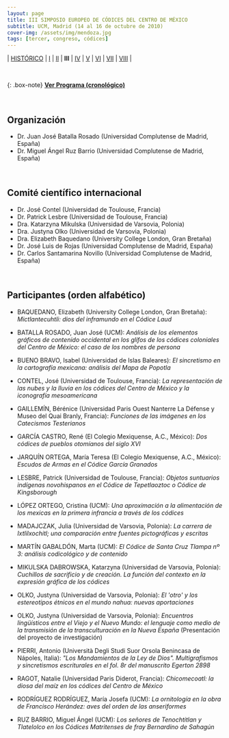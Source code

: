 ```yaml
---
layout: page
title: III SIMPOSIO EUROPEO DE CÓDICES DEL CENTRO DE MÉXICO
subtitle: UCM, Madrid (14 al 16 de octubre de 2010)
cover-img: /assets/img/mendoza.jpg
tags: [tercer, congreso, códices]
---
```


| [HISTÓRICO](/congresos/codices/historico) | [I](/congresos/codices/i) | [II](/congresos/codices/ii) | **III** | [IV](/congresos/codices/iv) | [V](/congresos/codices/v) | [VI](/congresos/codices/vi) | [VII](/congresos/codices/vii) | [VIII](/congresos/codices/viii) |

<br/>

{: .box-note}
**[Ver Programa (cronológico)](/congresos/codices/iii/docs/III-Congreso-2010.pdf)**

<br/>

## Organización

 - Dr. Juan José Batalla Rosado (Universidad Complutense de Madrid, España)
 - Dr. Miguel Ángel Ruz Barrio (Universidad Complutense de Madrid, España)

<br/>

## Comité científico internacional

 - Dr. José Contel (Universidad de Toulouse, Francia)
 - Dr. Patrick Lesbre (Universidad de Toulouse, Francia)
 - Dra. Katarzyna Mikulska (Universidad de Varsovia, Polonia)
 - Dra. Justyna Olko (Universidad de Varsovia, Polonia)
 - Dra. Elizabeth Baquedano (University College London, Gran Bretaña)
 - Dr. José Luis de Rojas (Universidad Complutense de Madrid, España)
 - Dr. Carlos Santamarina Novillo (Universidad Complutense de Madrid, España)

<br/>

## Participantes (orden alfabético)

- BAQUEDANO, Elizabeth (University College London, Gran Bretaña): *Mictlantecuhtli: dios del inframundo en el Códice Laud*

- BATALLA ROSADO, Juan José (UCM): *Análisis de los elementos gráficos de contenido occidental en los glífos de los códices coloniales del Centro de México: el caso de los nombres de persona*

- BUENO BRAVO, Isabel (Universidad de Islas Baleares): *El sincretismo en la cartografía mexicana: análisis del Mapa de Popotla*

- CONTEL, José (Universidad de Toulouse, Francia): *La representación de las nubes y la lluvia en los códices del Centro de México y la iconografía mesoamericana*

- GAILLEMÍN, Bérénice (Universidad Paris Ouest Nanterre La Défense y Museo del Quai Branly, Francia): *Funciones de las imágenes en los Catecismos Testerianos*

- GARCÍA CASTRO, René (El Colegio Mexiquense, A.C., México): *Dos códices de pueblos otomíanos del siglo XVI*

- JARQUÍN ORTEGA, María Teresa (El Colegio Mexiquense, A.C., México): *Escudos de Armas en el Códice García Granados*

- LESBRE, Patrick (Universidad de Toulouse, Francia): *Objetos suntuarios indígenas novohispanos en el Códice de Tepetlaoztoc o Códice de Kingsborough*

- LÓPEZ ORTEGO, Cristina (UCM): *Una aproximación a la alimentación de los mexicas en la primera infrancia a través de los códices*

- MADAJCZAK, Julia (Universidad de Varsovia, Polonia): *La carrera de Ixtlilxochitl; una comparación entre fuentes pictográficas y escritas*

- MARTÍN GABALDÓN, Marta (UCM): *El Códice de Santa Cruz Tlampa nº 3: análisis codicológico y de contenido*

- MIKULSKA DABROWSKA, Katarzyna (Universidad de  Varsovia, Polonia): *Cuchillos de sacrificio y de creación. La función del contexto en la expresión gráfica de los códices*

- OLKO, Justyna (Universidad de Varsovia, Polonia): *El 'otro' y los estereotipos étnicos en el mundo nahua: nuevas aportaciones*

- OLKO, Justyna (Universidad de Varsovia, Polonia): *Encuentros lingüísticos entre el Viejo y el Nuevo Mundo: el lenguaje como medio de la transmisión de la transculturación en la Nueva España* (Presentación del proyecto de investigación)

- PIERRI, Antonio (Università Degli Studi Suor Orsola Benincasa de Nápoles, Italia): *"Los Mandamientos de la Ley de Dios". Multigrafismos y sincretismos escriturales en el fol. 8r del manuscrito Egerton 2898*

- RAGOT, Natalie (Universidad Paris Diderot, Francia): *Chicomecoatl: la diosa del maíz en los códices del Centro de México*

- RODRÍGUEZ RODRÍGUEZ, María Josefa (UCM): *La ornitología en la obra de Francisco Herández: aves del orden de las anseriformes*

- RUZ BARRIO, Miguel Ángel (UCM): *Los señores de Tenochtitlan y Tlatelolco en los Códices Matritenses de fray Bernardino de Sahagún*
